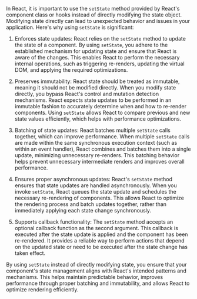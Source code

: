 In React, it is important to use the `setState` method provided by React's component class or hooks instead of directly modifying the state object. Modifying state directly can lead to unexpected behavior and issues in your application. Here's why using `setState` is significant:

01. Enforces state updates: React relies on the `setState` method to update the state of a component. By using `setState`, you adhere to the established mechanism for updating state and ensure that React is aware of the changes. This enables React to perform the necessary internal operations, such as triggering re-renders, updating the virtual DOM, and applying the required optimizations.

02. Preserves immutability: React state should be treated as immutable, meaning it should not be modified directly. When you modify state directly, you bypass React's control and mutation detection mechanisms. React expects state updates to be performed in an immutable fashion to accurately determine when and how to re-render components. Using `setState` allows React to compare previous and new state values efficiently, which helps with performance optimizations.

03. Batching of state updates: React batches multiple `setState` calls together, which can improve performance. When multiple `setState` calls are made within the same synchronous execution context (such as within an event handler), React combines and batches them into a single update, minimizing unnecessary re-renders. This batching behavior helps prevent unnecessary intermediate renders and improves overall performance.

04. Ensures proper asynchronous updates: React's `setState` method ensures that state updates are handled asynchronously. When you invoke `setState`, React queues the state update and schedules the necessary re-rendering of components. This allows React to optimize the rendering process and batch updates together, rather than immediately applying each state change synchronously.

05. Supports callback functionality: The `setState` method accepts an optional callback function as the second argument. This callback is executed after the state update is applied and the component has been re-rendered. It provides a reliable way to perform actions that depend on the updated state or need to be executed after the state change has taken effect.

By using `setState` instead of directly modifying state, you ensure that your component's state management aligns with React's intended patterns and mechanisms. This helps maintain predictable behavior, improves performance through proper batching and immutability, and allows React to optimize rendering efficiently.